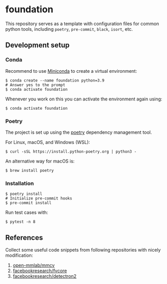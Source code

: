 # foundation

This repository serves as a template with configuration files for common python tools,
including `poetry`, `pre-commit`, `black`, `isort`, etc.


## Development setup

### Conda

Recommend to use [Miniconda](https://docs.conda.io/en/latest/miniconda.html) to create a virtual environment:

```shell
$ conda create --name foundation python=3.9
# Answer yes to the prompt
$ conda activate foundation
```

Whenever you work on this you can activate the environment again using:

```shell
$ conda activate foundation
```

### Poetry

The project is set up using the [poetry](https://python-poetry.org/docs/) dependency management tool.

For Linux, macOS, and Windows (WSL):

```shell
$ curl -sSL https://install.python-poetry.org | python3 -
```

An alternative way for macOS is:

```shell
$ brew install poetry
```

### Installation

```shell
$ poetry install
# Initialize pre-commit hooks
$ pre-commit install
```

Run test cases with:

```shell
$ pytest -n 8
```

## References

Collect some useful code snippets from following repositories with nicely modification:

1. [open-mmlab/mmcv](https://github.com/open-mmlab/mmcv)
2. [facebookresearch/fvcore](https://github.com/facebookresearch/fvcore)
3. [facebookresearch/detectron2](https://github.com/facebookresearch/detectron2)
